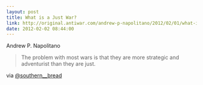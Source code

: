 ```yaml
---
layout: post
title: What is a Just War?
link: http://original.antiwar.com/andrew-p-napolitano/2012/02/01/what-is-a-just-war/
date: 2012-02-02 08:44:00
---
```


Andrew P. Napolitano
> The problem with most wars is that they are more strategic and
> adventurist than they are just.

via [@southern__bread](https://twitter.com/#!/southern__bread/status/165051107104653312)
